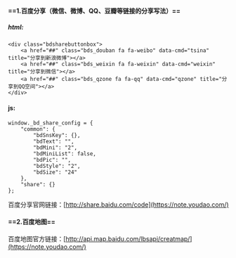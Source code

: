 
#### ==1.百度分享（微信、微博、QQ、豆瓣等链接的分享写法）==

##### html:
```
<div class="bdsharebuttonbox">
    <a href="##" class="bds_douban fa fa-weibo" data-cmd="tsina" title="分享到新浪微博"></a>
    <a href="##" class="bds_weixin fa fa-weixin" data-cmd="weixin" title="分享到微信"></a>
    <a href="##" class="bds_qzone fa fa-qq" data-cmd="qzone" title="分享到QQ空间"></a>
</div>
```
#### js:

```
window._bd_share_config = {
    "common": {
        "bdSnsKey": {},
        "bdText": "",
        "bdMini": "2",
        "bdMiniList": false,
        "bdPic": "",
        "bdStyle": "2",
        "bdSize": "24"
    },
    "share": {}
};
```

百度分享官网链接：[http://share.baidu.com/code](https://note.youdao.com/)

#### ==2.百度地图==

百度地图官方链接：[http://api.map.baidu.com/lbsapi/creatmap/](https://note.youdao.com/)